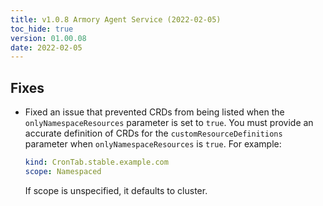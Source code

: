 ```yaml
---
title: v1.0.8 Armory Agent Service (2022-02-05)
toc_hide: true
version: 01.00.08
date: 2022-02-05
---
```


## Fixes

* Fixed an issue that prevented CRDs from being listed when the `onlyNamespaceResources` parameter is set to `true`. You must provide an accurate definition of CRDs for the `customResourceDefinitions` parameter when `onlyNamespaceResources` is `true`. For example:

   ```yaml
   kind: CronTab.stable.example.com
   scope: Namespaced
   ```

   If scope is unspecified, it defaults to cluster.